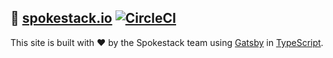## 🚀 [spokestack.io](https://spokestack.io) [![CircleCI](https://circleci.com/gh/spokestack/spokestack.io.svg?style=svg)](https://circleci.com/gh/spokestack/spokestack-website)

This site is built with ❤️ by the Spokestack team using [Gatsby][gatsby] in [TypeScript][typescript].

[gatsby]: https://github.com/gatsbyjs/gatsby
[typescript]: https://www.typescriptlang.org/
